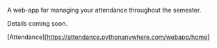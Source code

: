 
A web-app for managing your attendance throughout the semester. 

Details coming soon.

[Attendance][https://attendance.pythonanywhere.com/webapp/home]
